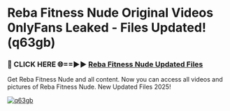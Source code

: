 # Reba Fitness Nude Original Videos 0nlyFans Leaked - Files Updated! (q63gb)

<h3>🔴 CLICK HERE 🌐==►► <a href="https://tinyurl.com/4mcuefdz" rel="nofollow">Reba Fitness Nude Updated Files</a></h3>

Get Reba Fitness Nude and all content. Now you can access all videos and pictures of Reba Fitness Nude. New Updated Files 2025!

[![q63gb](https://i.imgur.com/StAQSOY.gif)](https://tinyurl.com/4mcuefdz)
